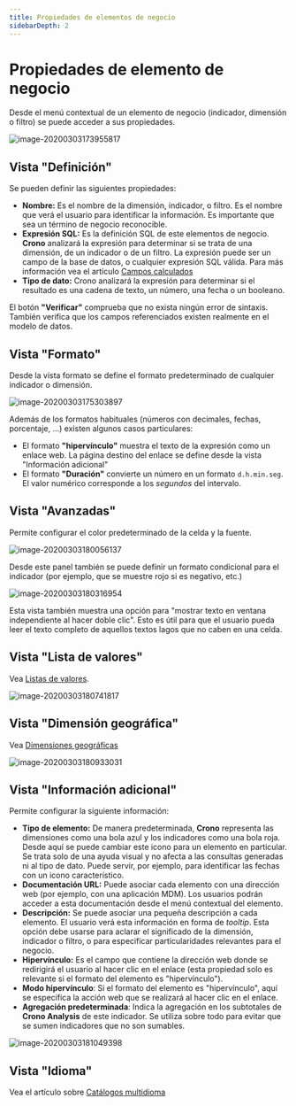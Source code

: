 ```yaml
---
title: Propiedades de elementos de negocio
sidebarDepth: 2
---
```



# Propiedades de elemento de negocio

Desde el menú contextual de un elemento de negocio (indicador, dimensión o filtro) se puede acceder a sus propiedades.

![image-20200303173955817](/images/propiedades-elemento1.png)

## Vista "Definición"

Se pueden definir las siguientes propiedades:

- **Nombre:** Es el nombre de la dimensión, indicador, o filtro. Es el nombre que verá el usuario para identificar la información. Es importante que sea un término de negocio reconocible.
- **Expresión SQL:** Es la definición SQL de este elementos de negocio. **Crono** analizará la expresión para determinar si se trata de una dimensión, de un indicador o de un filtro. La expresión puede ser un campo de la base de datos, o cualquier expresión SQL válida. Para más información vea el artículo [Campos calculados](#campos-calculados)
- **Tipo de dato:** Crono analizará la expresión para determinar si el resultado es una cadena de texto, un número, una fecha o un booleano.

El botón **"Verificar"** comprueba que no exista ningún error de sintaxis. También verifica que los campos referenciados existen realmente en el modelo de datos.

## Vista "Formato"

Desde la vista formato se define el formato predeterminado de cualquier indicador o dimensión. 

![image-20200303175303897](/images/propiedades-elemento2.png)

Además de los formatos habituales (números con decimales, fechas, porcentaje, ...) existen algunos casos particulares:

- El formato **"hipervínculo"** muestra el texto de la expresión como un enlace web. La página destino del enlace se define desde la vista "Información adicional"
- El formato **"Duración"** convierte un número en un formato `d.h.min.seg`. El valor numérico corresponde a los _segundos_ del intervalo.

## Vista "Avanzadas"

Permite configurar el color predeterminado de la celda y la fuente.



![image-20200303180056137](/images/propiedades-elemento3.png)

Desde este panel también se puede definir un formato condicional para el indicador (por ejemplo, que se muestre rojo si es negativo, etc.)

![image-20200303180316954](/images/propiedades-elemento4.png)



Esta vista también muestra una opción para "mostrar texto en ventana independiente al hacer doble clic". Esto es útil para que el usuario pueda leer el texto completo de aquellos textos lagos que no caben en una celda.

## Vista "Lista de valores"

Vea [Listas de valores](#listas-de-valores).

![image-20200303180741817](/images/propiedades-elemento5.png)

## Vista "Dimensión geográfica"

Vea [Dimensiones geográficas](#dimensiones-geograficas)

![image-20200303180933031](/images/propiedades-elemento6.png)

## Vista "Información adicional"

Permite configurar la siguiente información:

- **Tipo de elemento:** De manera predeterminada, **Crono** representa las dimensiones como una bola azul y los indicadores como una bola roja. Desde aquí se puede cambiar este icono para un elemento en particular. Se trata solo de una ayuda visual y no afecta a las consultas generadas ni al tipo de dato. Puede servir, por ejemplo, para identificar las fechas con un icono característico.
- **Documentación URL:** Puede asociar cada elemento con una dirección web (por ejemplo, con una aplicación MDM). Los usuarios podrán acceder a esta documentación desde el menú contextual del elemento.
- **Descripción:** Se puede asociar una pequeña descripción a cada elemento. El usuario verá esta información en forma de _tooltip_. Esta opción debe usarse para aclarar el significado de la dimensión, indicador o filtro, o para especificar particularidades relevantes para el negocio. 
- **Hipervínculo:** Es el campo que contiene la dirección web donde se redirigirá el usuario al hacer clic en el enlace (esta propiedad solo es relevante si el formato del elemento es "hipervínculo").
- **Modo hipervínculo**: Si el formato del elemento es "hipervínculo", aquí se especifica la acción web que se realizará al hacer clic en el enlace. 
- **Agregación predeterminada**: Indica la agregación en los subtotales de **Crono Analysis** de este indicador. Se utiliza sobre todo para evitar que se sumen indicadores que no son sumables.

![image-20200303181049398](/images/propiedades-elemento7.png)

## Vista "Idioma"

Vea el artículo sobre [Catálogos multidioma](#catalogos-multidioma)
